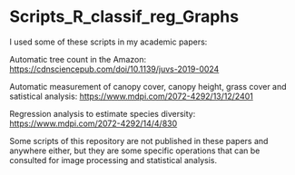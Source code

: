 # Scripts_R_classif_reg_Graphs

I used some of these scripts in my academic papers:

Automatic tree count in the Amazon: https://cdnsciencepub.com/doi/10.1139/juvs-2019-0024

Automatic measurement of canopy cover, canopy height, grass cover and satistical analysis: https://www.mdpi.com/2072-4292/13/12/2401

Regression analysis to estimate species diversity: https://www.mdpi.com/2072-4292/14/4/830

Some scripts of this repository are not published in these papers and anywhere either, but they are some specific operations that can be consulted for image processing and statistical analysis.
